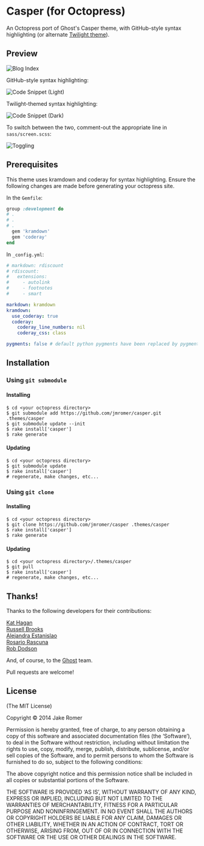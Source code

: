Casper (for Octopress)
================

An Octopress port of Ghost's Casper theme, with GitHub-style syntax highlighting (or alternate [Twilight theme](http://gist.github.com/iq9/2906599)).

## Preview

![Blog Index](http://s3.amazonaws.com/gh_pages/casper/screen1.jpg)

GitHub-style syntax highlighting:

![Code Snippet (Light)](http://s3.amazonaws.com/gh_pages/casper/screen2a.jpg)

Twilight-themed syntax highlighting:

![Code Snippet (Dark)](http://s3.amazonaws.com/gh_pages/casper/screen2b.jpg)

To switch between the two, comment-out the appropriate line in `sass/screen.scss`:

![Toggling](http://s3.amazonaws.com/gh_pages/casper/switching.jpg)


## Prerequisites

This theme uses kramdown and coderay for syntax highlighting. Ensure the following changes are made before generating your octopress site.

In the `Gemfile`:

```ruby
group :development do
# .
# .
# .
  gem 'kramdown'
  gem 'coderay'
end
```

In `_config.yml`:

```yaml
# markdown: rdiscount
# rdiscount:
#   extensions:
#     - autolink
#     - footnotes
#     - smart

markdown: kramdown
kramdown:
  use_coderay: true
  coderay:
    coderay_line_numbers: nil
    coderay_css: class

pygments: false # default python pygments have been replaced by pygments.rb
```


## Installation

### Using `git submodule`

#### Installing
```
$ cd <your octopress directory>
$ git submodule add https://github.com/jmromer/casper.git .themes/casper
$ git submodule update --init
$ rake install['casper']
$ rake generate
```

#### Updating
```
$ cd <your octopress directory>
$ git submodule update
$ rake install['casper']
# regenerate, make changes, etc...
```

### Using `git clone`

#### Installing
```
$ cd <your octopress directory>
$ git clone https://github.com/jmromer/casper .themes/casper
$ rake install['casper']
$ rake generate
```

#### Updating
```
$ cd <your octopress directory>/.themes/casper
$ git pull
$ rake install['casper']
# regenerate, make changes, etc...
```


## Thanks!

Thanks to the following developers for their contributions:

[Kat Hagan](http://github.com/codebykat)<br>
[Russell Brooks](http://github.com/iq9)<br>
[Alejandra Estanislao](http://github.com/alestanis)<br>
[Rosario Rascuna](http://github.com/rosario)<br>
[Rob Dodson](http://github.com/robdodson)<br>

And, of course, to the [Ghost](http://github.com/TryGhost/Casper) team.

Pull requests are welcome!

## License

(The MIT License)

Copyright © 2014 Jake Romer

Permission is hereby granted, free of charge, to any person obtaining a copy of this software and associated documentation files (the ‘Software’), to deal in the Software without restriction, including without limitation the rights to use, copy, modify, merge, publish, distribute, sublicense, and/or sell copies of the Software, and to permit persons to whom the Software is furnished to do so, subject to the following conditions:

The above copyright notice and this permission notice shall be included in all copies or substantial portions of the Software.

THE SOFTWARE IS PROVIDED ‘AS IS’, WITHOUT WARRANTY OF ANY KIND, EXPRESS OR IMPLIED, INCLUDING BUT NOT LIMITED TO THE WARRANTIES OF MERCHANTABILITY, FITNESS FOR A PARTICULAR PURPOSE AND NONINFRINGEMENT. IN NO EVENT SHALL THE AUTHORS OR COPYRIGHT HOLDERS BE LIABLE FOR ANY CLAIM, DAMAGES OR OTHER LIABILITY, WHETHER IN AN ACTION OF CONTRACT, TORT OR OTHERWISE, ARISING FROM, OUT OF OR IN CONNECTION WITH THE SOFTWARE OR THE USE OR OTHER DEALINGS IN THE SOFTWARE.
